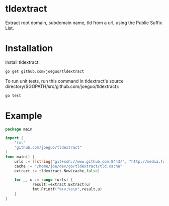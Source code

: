 tldextract
==========

Extract root domain, subdomain name, tld from a url, using the Public Suffix List.

Installation
==========
Install tldextract:
```sh
go get github.com/joeguo/tldextract

```
To run unit tests, run this command  in tldextract's source directory($GOPATH/src/github.com/joeguo/tldextract):

```sh
go test
```

Example
==========
```go
package main

import (
	"fmt"
	"github.com/joeguo/tldextract"
)
func main() {
	urls := []string{"git+ssh://www.github.com:8443/", "http://media.forums.theregister.co.uk", "http://258.15.32.876", "http://google.com?q=cats"}
	cache := "/home/joe/dev/go/tldextract/tld.cache"
	extract := tldextract.New(cache,false)

	for _, u := range (urls) {
			result:=extract.Extract(u)
			fmt.Printf("%+v;%s\n",result,u)
	}
}

```